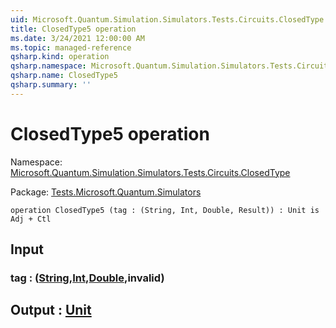 ```yaml
---
uid: Microsoft.Quantum.Simulation.Simulators.Tests.Circuits.ClosedType.ClosedType5
title: ClosedType5 operation
ms.date: 3/24/2021 12:00:00 AM
ms.topic: managed-reference
qsharp.kind: operation
qsharp.namespace: Microsoft.Quantum.Simulation.Simulators.Tests.Circuits.ClosedType
qsharp.name: ClosedType5
qsharp.summary: ''
---
```


# ClosedType5 operation

Namespace: [Microsoft.Quantum.Simulation.Simulators.Tests.Circuits.ClosedType](xref:Microsoft.Quantum.Simulation.Simulators.Tests.Circuits.ClosedType)

Package: [Tests.Microsoft.Quantum.Simulators](https://nuget.org/packages/Tests.Microsoft.Quantum.Simulators)




```qsharp
operation ClosedType5 (tag : (String, Int, Double, Result)) : Unit is Adj + Ctl
```


## Input

### tag : ([String](xref:microsoft.quantum.lang-ref.string),[Int](xref:microsoft.quantum.lang-ref.int),[Double](xref:microsoft.quantum.lang-ref.double),__invalid<Result>__)





## Output : [Unit](xref:microsoft.quantum.lang-ref.unit)

